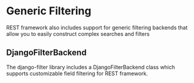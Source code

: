 # Generic Filtering

REST framework also includes support for generic filtering backends that allow you to easily construct complex searches and filters

## DjangoFilterBackend

The django-filter library includes a DjangoFilterBackend class which supports customizable field filtering for REST framework.
